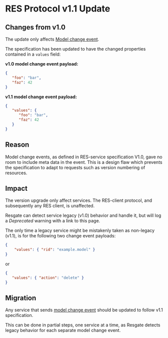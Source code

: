# RES Protocol v1.1 Update

## Changes from v1.0

The update only affects [Model change event](res-service-protocol.md#model-change-event).

The specification has been updated to have the changed properties contained in a `values` field:

**v1.0 model change event payload:**
```json
{
   "foo": "bar",
   "faz": 42
}
```

**v1.1 model change event payload:**
```json
{
   "values": {
      "foo": "bar",
      "faz": 42
   }
}
```

## Reason

Model change events, as defined in RES-service specification V1.0, gave no room to include meta data in the event. This is a design flaw which prevents the specification to adapt to requests such as version numbering of resources.

## Impact

The version upgrade only affect services. The RES-client protocol, and subsequently any RES client, is unaffected.

Resgate can detect service legacy (v1.0) behavior and handle it, but will log a *Deprecated* warning with a link to this page.

The only time a legacy service might be mistakenly taken as non-legacy (v1.1), is for the following two change event payloads:
```json
{
    "values": { "rid": "example.model" }
}
```
or
```json
{
   "values": { "action": "delete" }
}
```

## Migration

Any service that sends [model change event](res-service-protocol.md#model-change-event) should be updated to follow v1.1 specification.

This can be done in partial steps, one service at a time, as Resgate detects legacy behavior for each separate model change event.
